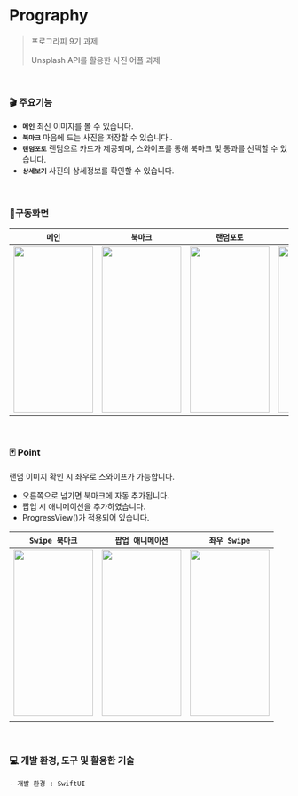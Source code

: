 # Prography

> 프로그라피 9기 과제
> 
> Unsplash API를 활용한 사진 어플 과제

<br>

### 🎬 주요기능
- **`메인`** 최신 이미지를 볼 수 있습니다.
- **`북마크`** 마음에 드는 사진을 저장할 수 있습니다..
- **`랜덤포토`** 랜덤으로 카드가 제공되며, 스와이프를 통해 북마크 및 통과를 선택할 수 있습니다.
- **`상세보기`** 사진의 상세정보를 확인할 수 있습니다.

<br>

### 📱구동화면
| **`메인`** | **`북마크`** | **`랜덤포토`** | **`상세보기`** |
| ---- | ---- | ---- | ---- |
| <img src="https://private-user-images.githubusercontent.com/110394722/302065482-a99ad9b4-b2b1-4eb9-a544-1ce1d06497e6.PNG?jwt=eyJhbGciOiJIUzI1NiIsInR5cCI6IkpXVCJ9.eyJpc3MiOiJnaXRodWIuY29tIiwiYXVkIjoicmF3LmdpdGh1YnVzZXJjb250ZW50LmNvbSIsImtleSI6ImtleTUiLCJleHAiOjE3MDcwMDEyMzIsIm5iZiI6MTcwNzAwMDkzMiwicGF0aCI6Ii8xMTAzOTQ3MjIvMzAyMDY1NDgyLWE5OWFkOWI0LWIyYjEtNGViOS1hNTQ0LTFjZTFkMDY0OTdlNi5QTkc_WC1BbXotQWxnb3JpdGhtPUFXUzQtSE1BQy1TSEEyNTYmWC1BbXotQ3JlZGVudGlhbD1BS0lBVkNPRFlMU0E1M1BRSzRaQSUyRjIwMjQwMjAzJTJGdXMtZWFzdC0xJTJGczMlMkZhd3M0X3JlcXVlc3QmWC1BbXotRGF0ZT0yMDI0MDIwM1QyMjU1MzJaJlgtQW16LUV4cGlyZXM9MzAwJlgtQW16LVNpZ25hdHVyZT1hM2IwMDliNDFkMjVjNjE2NjdjOTY3ZTM1ZmFlMDJmNGI2YmIyN2M5ZGVmNjcyZDk0ZWU0MzlhNjA5NTNiOTZkJlgtQW16LVNpZ25lZEhlYWRlcnM9aG9zdCZhY3Rvcl9pZD0wJmtleV9pZD0wJnJlcG9faWQ9MCJ9.wEVYJdNWi5OUzArecaH36CnsQPR4KKpMx7Hh3S-vzqM" width="143" height="300"> | <img src="https://private-user-images.githubusercontent.com/110394722/302065489-e4ec39f8-8cc8-4f22-b20f-2e8aff4d41a3.PNG?jwt=eyJhbGciOiJIUzI1NiIsInR5cCI6IkpXVCJ9.eyJpc3MiOiJnaXRodWIuY29tIiwiYXVkIjoicmF3LmdpdGh1YnVzZXJjb250ZW50LmNvbSIsImtleSI6ImtleTUiLCJleHAiOjE3MDcwMDEyMzIsIm5iZiI6MTcwNzAwMDkzMiwicGF0aCI6Ii8xMTAzOTQ3MjIvMzAyMDY1NDg5LWU0ZWMzOWY4LThjYzgtNGYyMi1iMjBmLTJlOGFmZjRkNDFhMy5QTkc_WC1BbXotQWxnb3JpdGhtPUFXUzQtSE1BQy1TSEEyNTYmWC1BbXotQ3JlZGVudGlhbD1BS0lBVkNPRFlMU0E1M1BRSzRaQSUyRjIwMjQwMjAzJTJGdXMtZWFzdC0xJTJGczMlMkZhd3M0X3JlcXVlc3QmWC1BbXotRGF0ZT0yMDI0MDIwM1QyMjU1MzJaJlgtQW16LUV4cGlyZXM9MzAwJlgtQW16LVNpZ25hdHVyZT0xODY0NDYyNTVmODJmZDg2M2FiNDNhYzkzMGM2OTEwYjQ5NzM3MWRlOWFkZDk5YjNhMzY0MzUxZDU0MjhhNTI3JlgtQW16LVNpZ25lZEhlYWRlcnM9aG9zdCZhY3Rvcl9pZD0wJmtleV9pZD0wJnJlcG9faWQ9MCJ9.nxlYXAqakSjukcHHDp9esw9hJV3too_XbwMNi_5Cjq8" width="143" height="300"> | <img src="https://private-user-images.githubusercontent.com/110394722/302065503-54f80208-5198-445c-ae4a-d807cb68dac8.PNG?jwt=eyJhbGciOiJIUzI1NiIsInR5cCI6IkpXVCJ9.eyJpc3MiOiJnaXRodWIuY29tIiwiYXVkIjoicmF3LmdpdGh1YnVzZXJjb250ZW50LmNvbSIsImtleSI6ImtleTUiLCJleHAiOjE3MDcwMDEyMzIsIm5iZiI6MTcwNzAwMDkzMiwicGF0aCI6Ii8xMTAzOTQ3MjIvMzAyMDY1NTAzLTU0ZjgwMjA4LTUxOTgtNDQ1Yy1hZTRhLWQ4MDdjYjY4ZGFjOC5QTkc_WC1BbXotQWxnb3JpdGhtPUFXUzQtSE1BQy1TSEEyNTYmWC1BbXotQ3JlZGVudGlhbD1BS0lBVkNPRFlMU0E1M1BRSzRaQSUyRjIwMjQwMjAzJTJGdXMtZWFzdC0xJTJGczMlMkZhd3M0X3JlcXVlc3QmWC1BbXotRGF0ZT0yMDI0MDIwM1QyMjU1MzJaJlgtQW16LUV4cGlyZXM9MzAwJlgtQW16LVNpZ25hdHVyZT1mMTdlZDU3MTNhYzJlYjE2OTljZjYxYzUyY2Q2MTViZWExM2ZiOGY4YTNlYTEyZmJlNzNiM2NjNjMyNjdkMGJhJlgtQW16LVNpZ25lZEhlYWRlcnM9aG9zdCZhY3Rvcl9pZD0wJmtleV9pZD0wJnJlcG9faWQ9MCJ9.ovCJgmqp8uIScQPEfkehJ3H6KbCKI3yOG52f7r4GlDQ" width="143" height="300"> | <img src="https://private-user-images.githubusercontent.com/110394722/302065603-71f5e38f-1ad2-441e-8f82-c10a5b325324.PNG?jwt=eyJhbGciOiJIUzI1NiIsInR5cCI6IkpXVCJ9.eyJpc3MiOiJnaXRodWIuY29tIiwiYXVkIjoicmF3LmdpdGh1YnVzZXJjb250ZW50LmNvbSIsImtleSI6ImtleTUiLCJleHAiOjE3MDcwMDEyMzIsIm5iZiI6MTcwNzAwMDkzMiwicGF0aCI6Ii8xMTAzOTQ3MjIvMzAyMDY1NjAzLTcxZjVlMzhmLTFhZDItNDQxZS04ZjgyLWMxMGE1YjMyNTMyNC5QTkc_WC1BbXotQWxnb3JpdGhtPUFXUzQtSE1BQy1TSEEyNTYmWC1BbXotQ3JlZGVudGlhbD1BS0lBVkNPRFlMU0E1M1BRSzRaQSUyRjIwMjQwMjAzJTJGdXMtZWFzdC0xJTJGczMlMkZhd3M0X3JlcXVlc3QmWC1BbXotRGF0ZT0yMDI0MDIwM1QyMjU1MzJaJlgtQW16LUV4cGlyZXM9MzAwJlgtQW16LVNpZ25hdHVyZT1lNTI1NmU1Yzc3MGFhMTgxOTY3ZmJmYjNiNzgzZjEwNjI5MzBiNWFkMDZmZjIwM2FhZjM3ZWU5M2VkYjZhZTNiJlgtQW16LVNpZ25lZEhlYWRlcnM9aG9zdCZhY3Rvcl9pZD0wJmtleV9pZD0wJnJlcG9faWQ9MCJ9.Uf7yY4si4TScXs8kbRvrqFtM5NAq47u3GBkXy7r1cEM" width="143" height="300"> |

<br>

### 🃏 Point
 랜덤 이미지 확인 시 좌우로 스와이프가 가능합니다.
- 오른쪽으로 넘기면 북마크에 자동 추가됩니다. 
- 팝업 시 애니메이션을 추가하였습니다.
- ProgressView()가 적용되어 있습니다.

| **`Swipe 북마크`** | **`팝업 애니메이션`** | **`좌우 Swipe`** |
| ---- | ---- | ---- |
| <img src="https://blogfiles.pstatic.net/MjAyNDAyMDRfMjQg/MDAxNzA3MDAzNTU4NzA2.lEOJzxtzfUexvDFfoz4nRGTPmPWeGZXobic--y3F9UMg.IK1xVN0Vauj-aZaDPjWTjafJOk0Mn-tBekFiTirT6Vsg.GIF.for_myeon/ddddddddddddddddd.gif" width="143" height="300"> | <img src="https://private-user-images.githubusercontent.com/110394722/302067181-8b22340e-cf48-40eb-b429-a72c7f5049d8.gif?jwt=eyJhbGciOiJIUzI1NiIsInR5cCI6IkpXVCJ9.eyJpc3MiOiJnaXRodWIuY29tIiwiYXVkIjoicmF3LmdpdGh1YnVzZXJjb250ZW50LmNvbSIsImtleSI6ImtleTUiLCJleHAiOjE3MDcwMDMxMjcsIm5iZiI6MTcwNzAwMjgyNywicGF0aCI6Ii8xMTAzOTQ3MjIvMzAyMDY3MTgxLThiMjIzNDBlLWNmNDgtNDBlYi1iNDI5LWE3MmM3ZjUwNDlkOC5naWY_WC1BbXotQWxnb3JpdGhtPUFXUzQtSE1BQy1TSEEyNTYmWC1BbXotQ3JlZGVudGlhbD1BS0lBVkNPRFlMU0E1M1BRSzRaQSUyRjIwMjQwMjAzJTJGdXMtZWFzdC0xJTJGczMlMkZhd3M0X3JlcXVlc3QmWC1BbXotRGF0ZT0yMDI0MDIwM1QyMzI3MDdaJlgtQW16LUV4cGlyZXM9MzAwJlgtQW16LVNpZ25hdHVyZT1mZmQ2MGYwYjdkNzU2OTgyYjM5ZGExNzc4NGU1ZTZhOGFjMDQ0NTdjZWQ5OTNjNTIxYmY3ZDBkODJmNDkxNDk4JlgtQW16LVNpZ25lZEhlYWRlcnM9aG9zdCZhY3Rvcl9pZD0wJmtleV9pZD0wJnJlcG9faWQ9MCJ9.-0raBmVizSBaBritWaMwRiK6p7BgkIVYk1VK5wR7Cvg" width="143" height="300"> | <img src="https://blog.kakaocdn.net/dn/sVg82/btsEoJEEJQu/VuzPkX18gSborJ2Hedg3F1/img.gif" width="143" height="300"> |
|  |  |  |



<br>


### 💻 개발 환경, 도구 및 활용한 기술
```
- 개발 환경 : SwiftUI
```
